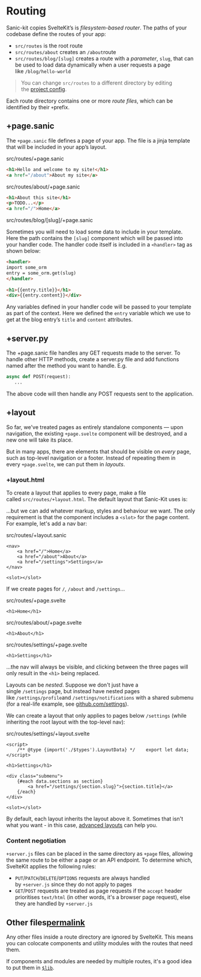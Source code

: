 # Routing

Sanic-kit copies SvelteKit’s is _filesystem-based router_. The paths of your codebase define the routes of your app:

*   `src/routes` is the root route
*   `src/routes/about` creates an `/about`route
*   `src/routes/blog/[slug]` creates a route with a _parameter_, `slug`, that can be used to load data dynamically when a user requests a page like `/blog/hello-world`

> You can change `src/routes` to a different directory by editing the [project config](https://kit.svelte.dev/configuration).

Each route directory contains one or more _route files_, which can be identified by their `+`prefix.

## +page.sanic

The `+page.sanic` file defines a page of your app. The file is a jinja template that will be included in your app’s layout. 

src/routes/+page.sanic

```html
<h1>Hello and welcome to my site!</h1>
<a href="/about">About my site</a>
```

src/routes/about/+page.sanic

```html
<h1>About this site</h1>
<p>TODO...</p>
<a href="/">Home</a>
```

src/routes/blog/\[slug\]/+page.sanic

Sometimes you will need to load some data to include in your template. Here the path contains the `[slug]` component which will be passed into your handler code. The handler code itself is included in a `<handler>` tag as shown below:

```html
<handler>
import some_orm
entry = some_orm.get(slug)
</handler>
    
<h1>{{entry.title}}</h1>
<div>{{entry.content}}</div>
```

Any variables defined in your handler code will be passed to your template as part of the context. Here we defined the `entry` variable which we use to get at the blog entry’s `title` and `content` attributes. 

## +server.py 

The +page.sanic file handles any GET requests made to the server. To handle other HTTP methods, create a server.py file and add functions named after the method you want to handle. E.g.

```python
async def POST(request):
   ...
```

The above code will then handle any POST requests sent to the application. 

## +layout

So far, we've treated pages as entirely standalone components — upon navigation, the existing `+page.svelte` component will be destroyed, and a new one will take its place.

But in many apps, there are elements that should be visible on _every_ page, such as top-level navigation or a footer. Instead of repeating them in every `+page.svelte`, we can put them in _layouts_.

### +layout.html

To create a layout that applies to every page, make a file called `src/routes/+layout.html`. The default layout that Sanic-Kit uses is:


...but we can add whatever markup, styles and behaviour we want. The only requirement is that the component includes a `<slot>` for the page content. For example, let's add a nav bar:

src/routes/+layout.sanic 

    <nav>
        <a href="/">Home</a>
        <a href="/about">About</a>
        <a href="/settings">Settings</a>
    </nav>
    
    <slot></slot>

If we create pages for `/`, `/about` and `/settings`...

src/routes/+page.svelte

    <h1>Home</h1>

src/routes/about/+page.svelte

    <h1>About</h1>

src/routes/settings/+page.svelte

    <h1>Settings</h1>

...the nav will always be visible, and clicking between the three pages will only result in the `<h1>` being replaced.

Layouts can be _nested_. Suppose we don't just have a single `/settings` page, but instead have nested pages like `/settings/profile`and `/settings/notifications` with a shared submenu (for a real-life example, see [github.com/settings](https://github.com/settings)).

We can create a layout that only applies to pages below `/settings` (while inheriting the root layout with the top-level nav):

src/routes/settings/+layout.svelte

    <script>
        /** @type {import('./$types').LayoutData} */    export let data;
    </script>
    
    <h1>Settings</h1>
    
    <div class="submenu">
        {#each data.sections as section}
            <a href="/settings/{section.slug}">{section.title}</a>
        {/each}
    </div>
    
    <slot></slot>

By default, each layout inherits the layout above it. Sometimes that isn't what you want - in this case, [advanced layouts](https://kit.svelte.dev/advanced-routing#advanced-layouts) can help you.

### Content negotiation

`+server.js` files can be placed in the same directory as `+page` files, allowing the same route to be either a page or an API endpoint. To determine which, SvelteKit applies the following rules:

*   `PUT`/`PATCH`/`DELETE`/`OPTIONS` requests are always handled by `+server.js` since they do not apply to pages
*   `GET`/`POST` requests are treated as page requests if the `accept` header prioritises `text/html` (in other words, it's a browser page request), else they are handled by `+server.js`

Other files[permalink](https://kit.svelte.dev/#other-files)
-----------------------------------------------------------

Any other files inside a route directory are ignored by SvelteKit. This means you can colocate components and utility modules with the routes that need them.

If components and modules are needed by multiple routes, it's a good idea to put them in [`$lib`](https://kit.svelte.dev/modules#$lib).